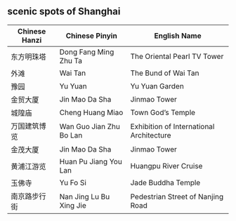 ## scenic spots of Shanghai

| Chinese Hanzi | Chinese Pinyin| English Name |
|-- |-- |--|
| 东方明珠塔 | Dong Fang Ming Zhu Ta| The Oriental Pearl TV Tower|
|外滩 | Wai Tan | The Bund of Wai Tan|
|豫园 |Yu Yuan|Yu Yuan Garden|
|金贸大厦|Jin Mao Da Sha|Jinmao Tower |
|城隍庙|Cheng Huang Miao|Town God’s Temple|
|万国建筑博览|Wan Guo Jian Zhu Bo Lan|Exhibition of International Architecture|
| 金茂大厦|Jin Mao Da Sha|Jinmao Tower|
|黄浦江游览|Huan Pu Jiang You Lan|Huangpu River Cruise |
|玉佛寺|Yu Fo Si|Jade Buddha Temple |
|南京路步行街|Nan Jing Lu Bu Xing Jie|Pedestrian Street of Nanjing Road |
